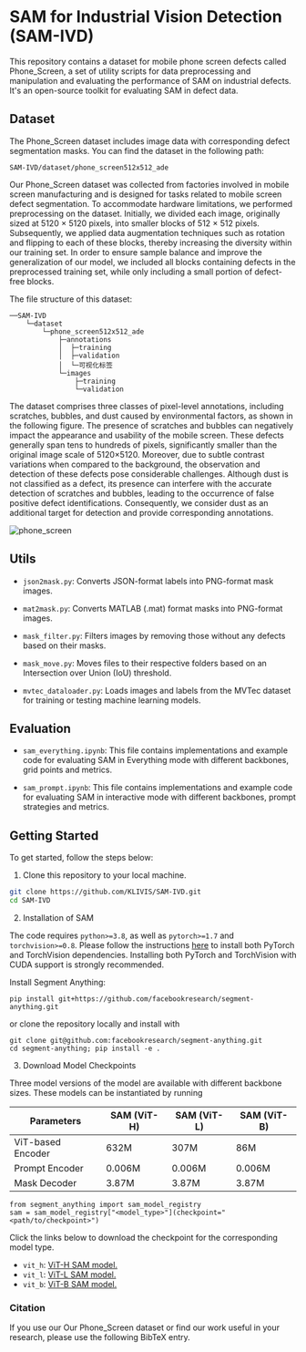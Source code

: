 #  SAM for Industrial Vision Detection (SAM-IVD)

This repository contains a dataset for mobile phone screen defects called Phone_Screen,  a set of utility scripts for data preprocessing and manipulation and  evaluating the performance of SAM on industrial defects. It's an open-source toolkit for evaluating SAM in defect data.

##  Dataset

The Phone_Screen dataset includes image data with corresponding defect segmentation masks. You can find the dataset in the following path:

`SAM-IVD/dataset/phone_screen512x512_ade`

Our Phone_Screen dataset was collected from factories involved in mobile screen manufacturing and is designed for tasks related to mobile screen defect segmentation. To accommodate hardware limitations, we performed preprocessing on the dataset. Initially, we divided each image, originally sized at 5120 $\times$ 5120 pixels, into smaller blocks of 512 $\times$ 512 pixels. Subsequently, we applied data augmentation techniques such as rotation and flipping to each of these blocks, thereby increasing the diversity within our training set. In order to ensure sample balance and improve the generalization of our model, we included all blocks containing defects in the preprocessed training set, while only including a small portion of defect-free blocks.

The  file structure of this dataset:

```
──SAM-IVD
    └─dataset
        └─phone_screen512x512_ade
            ├─annotations
            │  ├─training
            │  ├─validation
            │  └─可视化标签
            └─images
                ├─training
                └─validation
```

The dataset comprises three classes of pixel-level annotations, including scratches, bubbles, and dust caused by environmental factors, as shown in the following figure. The presence of scratches and bubbles can negatively impact the appearance and usability of the mobile screen. These defects generally span tens to hundreds of pixels, significantly smaller than the original image scale of 5120$\times$5120. Moreover, due to subtle contrast variations when compared to the background, the observation and detection of these defects pose considerable challenges. Although dust is not classified as a defect, its presence can interfere with the accurate detection of scratches and bubbles, leading to the occurrence of false positive defect identifications. Consequently, we consider dust as an additional target for detection and provide corresponding annotations.

![phone_screen](https://raw.gitmirror.com/da5sdasddasa/image/main/202311231630087.jpg)

## Utils

* `json2mask.py`: Converts JSON-format labels into PNG-format mask images.
* `mat2mask.py`: Converts MATLAB (.mat) format masks into PNG-format images.
* `mask_filter.py`: Filters images by removing those without any defects based on their masks.

* `mask_move.py`: Moves files to their respective folders based on an Intersection over Union (IoU) threshold.

* `mvtec_dataloader.py`: Loads images and labels from the MVTec dataset for training or testing machine learning models.

##  Evaluation

* `sam_everything.ipynb`: This file contains implementations and example code for evaluating SAM in Everything mode with different backbones, grid points and metrics.

* `sam_prompt.ipynb`: This file contains implementations and example code for evaluating SAM in interactive mode with different backbones,  prompt strategies and metrics.

  

## Getting Started

To get started, follow the steps below:

1. Clone this repository to your local machine.


```bash
git clone https://github.com/KLIVIS/SAM-IVD.git
cd SAM-IVD
```

2. Installation of SAM

The code requires `python>=3.8`, as well as `pytorch>=1.7` and `torchvision>=0.8`. Please follow the instructions [here](https://pytorch.org/get-started/locally/) to install both PyTorch and TorchVision dependencies. Installing both PyTorch and TorchVision with CUDA support is strongly recommended.

Install Segment Anything:

```
pip install git+https://github.com/facebookresearch/segment-anything.git
```

or clone the repository locally and install with

```
git clone git@github.com:facebookresearch/segment-anything.git
cd segment-anything; pip install -e .
```

3. Download Model Checkpoints

Three model versions of the model are available with different backbone sizes. These models can be instantiated by running

| Parameters          | SAM (ViT-H) | SAM (ViT-L) | SAM (ViT-B) |
| ------------------- | ----------- | ----------- | ----------- |
| ViT-based Encoder   | 632M        | 307M        | 86M         |
| Prompt Encoder      | 0.006M      | 0.006M      | 0.006M      |
| Mask Decoder        | 3.87M       | 3.87M       | 3.87M       |


```
from segment_anything import sam_model_registry
sam = sam_model_registry["<model_type>"](checkpoint="<path/to/checkpoint>")
```

Click the links below to download the checkpoint for the corresponding model type.

- `vit_h`: [ViT-H SAM model.](https://dl.fbaipublicfiles.com/segment_anything/sam_vit_h_4b8939.pth)
- `vit_l`: [ViT-L SAM model.](https://dl.fbaipublicfiles.com/segment_anything/sam_vit_l_0b3195.pth)
- `vit_b`: [ViT-B SAM model.](https://dl.fbaipublicfiles.com/segment_anything/sam_vit_b_01ec64.pth)

### Citation

If you use our Our Phone_Screen dataset or find our work useful in your research, please use the following BibTeX entry.

```

```
